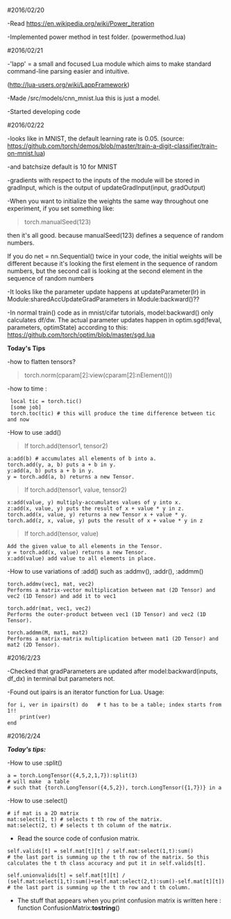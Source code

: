#2016/02/20

-Read https://en.wikipedia.org/wiki/Power_iteration

-Implemented power method in test folder. (powermethod.lua)

#2016/02/21

-'lapp' = a small and focused Lua module which aims to make standard command-line parsing easier and intuitive.

(http://lua-users.org/wiki/LappFramework)

-Made /src/models/cnn_mnist.lua  this is just a model.

-Started developing code 


#2016/02/22

-looks like in MNIST, the default learning rate is 0.05. (source: https://github.com/torch/demos/blob/master/train-a-digit-classifier/train-on-mnist.lua)

-and batchsize default is 10 for MNIST

-gradients with respect to the inputs of the module will be stored in gradInput, which is the output of updateGradInput(input, gradOutput) 

-When you want to initialize the weights the same way throughout one experiment, if you set something like: 

>torch.manualSeed(123)

then it's all good. because manualSeed(123) defines a sequence of random numbers.

If you do net = nn.Sequential() twice in your code, the initial weights will be different because it's looking the first element in the sequence of random numbers,
but the second call is looking at the second element in the sequence of random numbers 

-It looks like the parameter update happens at updateParameter(lr) in Module:sharedAccUpdateGradParameters in Module:backward()?? 

-In normal train() code as in mnist/cifar tutorials, model:backward() only calculates df/dw. The actual parameter updates happen in optim.sgd(feval, parameters, optimState) according to this: https://github.com/torch/optim/blob/master/sgd.lua

**Today's Tips**

-how to flatten tensors? 
> torch.norm(cparam[2]:view(cparam[2]:nElement()))

-how to time : 
```{python}
 local tic = torch.tic()
 [some job]
 torch.toc(tic) # this will produce the time difference between tic and now
```

-How to use :add()
> If torch.add(tensor1, tensor2)

```{python}
a:add(b) # accumulates all elements of b into a.
torch.add(y, a, b) puts a + b in y.
y:add(a, b) puts a + b in y.
y = torch.add(a, b) returns a new Tensor.
```

> If torch.add(tensor1, value, tensor2)

```{python}
x:add(value, y) multiply-accumulates values of y into x.
z:add(x, value, y) puts the result of x + value * y in z.
torch.add(x, value, y) returns a new Tensor x + value * y.
torch.add(z, x, value, y) puts the result of x + value * y in z
```

> If torch.add(tensor, value)

```{python}
Add the given value to all elements in the Tensor.
y = torch.add(x, value) returns a new Tensor.
x:add(value) add value to all elements in place.
```

-How to use variations of :add() such as :addmv(), :addr(), :addmm()

```{python}
torch.addmv(vec1, mat, vec2)
Performs a matrix-vector multiplication between mat (2D Tensor) and vec2 (1D Tensor) and add it to vec1

torch.addr(mat, vec1, vec2)
Performs the outer-product between vec1 (1D Tensor) and vec2 (1D Tensor).

torch.addmm(M, mat1, mat2)
Performs a matrix-matrix multiplication between mat1 (2D Tensor) and mat2 (2D Tensor).
```


#2016/2/23

-Checked that gradParameters are updated after model:backward(inputs, df_dx) in terminal but parameters not.

-Found out ipairs is an iterator function for Lua. Usage:
```{python}
for i, ver in ipairs(t) do   # t has to be a table; index starts from 1!!
    print(ver)
end
```



#2016/2/24

***Today's tips:***

-How to use :split()
```{python}
a = torch.LongTensor({4,5,2,1,7}):split(3) 
# will make  a table 
# such that {torch.LongTensor({4,5,2}), torch.LongTensor({1,7})} in a
```


-How to use :select()
```{python}
# if mat is a 2D matrix
mat:select(1, t) # selects t th row of the matrix.
mat:select(2, t) # selects t th column of the matrix. 
```

- Read the source code of confusion matrix. 
```{python}
self.valids[t] = self.mat[t][t] / self.mat:select(1,t):sum()
# the last part is summing up the t th row of the matrix. So this calculates the t th class accuracy and put it in self.valids[t].

self.unionvalids[t] = self.mat[t][t] / (self.mat:select(1,t):sum()+self.mat:select(2,t):sum()-self.mat[t][t])
# the last part is summing up the t th row and t th column. 
```

- The stuff that appears when you print confusion matrix is written here : function ConfusionMatrix:__tostring__()



